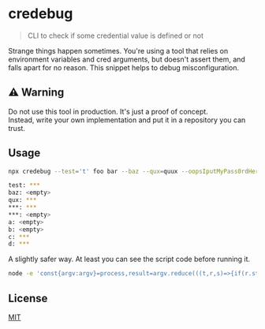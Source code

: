 # credebug
> CLI to check if some credential value is defined or not

Strange things happen sometimes. You're using a tool that relies on environment variables and cred arguments, but doesn't assert them, and falls apart for no reason. This snippet helps to debug misconfiguration.

## ⚠️ Warning
Do not use this tool in production. It's just a proof of concept.  
Instead, write your own implementation and put it in a repository you can trust.

## Usage
```bash
npx credebug --test='t' foo bar --baz --qux=quux --oopsIputMyPass0rdHere='t' --asv00124 --a --b --c=c --d d

test: ***
baz: <empty>
qux: ***
***: ***
***: <empty>
a: <empty>
b: <empty>
c: ***
d: ***
```

A slightly safer way. At least you can see the script code before running it.

```bash
node -e 'const{argv:argv}=process,result=argv.reduce(((t,r,s)=>{if(r.startsWith("--")){const[e,a]=r.slice(2).split("="),c=a||argv[s+1]&&!argv[s+1]?.startsWith("--");return`${t}\n${/^[a-z]+$/.test(e)?e:"***"}: ${c?"***":"<empty>"}`}return t}),"");console.log(result);' -- --test='t' foo bar --baz --qux=quux --oopsIputMyPass0rdHere='t' --asv00124 --a --b --c=c --d d
```

## License
[MIT](./LICENSE)
